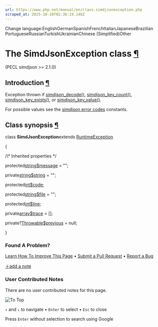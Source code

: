 ```yaml
---
url: https://www.php.net/manual/en/class.simdjsonexception.php
scraped_at: 2025-10-20T02:36:19.146Z
---
```


Change language:EnglishGermanSpanishFrenchItalianJapaneseBrazilian PortugueseRussianTurkishUkrainianChinese (Simplified)Other

# The SimdJsonException class [¶](https://www.php.net/manual/en/class.simdjsonexception.php\#class.simdjsonexception)

(PECL simdjson >= 2.1.0)

## Introduction [¶](https://www.php.net/manual/en/class.simdjsonexception.php\#simdjsonexception.intro)

Exception thrown if [simdjson\_decode()](https://www.php.net/manual/en/function.simdjson-decode.php),
[simdjson\_key\_count()](https://www.php.net/manual/en/function.simdjson-key-count.php),
[simdjson\_key\_exists()](https://www.php.net/manual/en/function.simdjson-key-exists.php),
or [simdjson\_key\_value()](https://www.php.net/manual/en/function.simdjson-key-value.php).

For possible values see the [simdjson error codes](https://www.php.net/manual/en/simdjson.constants.php) constants.


## Class synopsis [¶](https://www.php.net/manual/en/class.simdjsonexception.php\#simdjsonexception.synopsis)

class **SimdJsonException**extends [RuntimeException](https://www.php.net/manual/en/class.runtimeexception.php)

{

/\\* Inherited properties \*/

protected[string](https://www.php.net/manual/en/language.types.string.php)[$message](https://www.php.net/manual/en/class.exception.php#exception.props.message) = "";

private[string](https://www.php.net/manual/en/language.types.string.php)[$string](https://www.php.net/manual/en/class.exception.php#exception.props.string) = "";

protected[int](https://www.php.net/manual/en/language.types.integer.php)[$code](https://www.php.net/manual/en/class.exception.php#exception.props.code);

protected[string](https://www.php.net/manual/en/language.types.string.php)[$file](https://www.php.net/manual/en/class.exception.php#exception.props.file) = "";

protected[int](https://www.php.net/manual/en/language.types.integer.php)[$line](https://www.php.net/manual/en/class.exception.php#exception.props.line);

private[array](https://www.php.net/manual/en/language.types.array.php)[$trace](https://www.php.net/manual/en/class.exception.php#exception.props.trace) = \[\];

private?[Throwable](https://www.php.net/manual/en/class.throwable.php)[$previous](https://www.php.net/manual/en/class.exception.php#exception.props.previous) = null;

}

### Found A Problem?

[Learn How To Improve This Page](https://github.com/php/doc-base/blob/master/README.md "This will take you to our contribution guidelines on GitHub")
•
[Submit a Pull Request](https://github.com/php/doc-en/blob/master/reference/simdjson/simdjsonexception.xml)
•
[Report a Bug](https://github.com/php/doc-en/issues/new?body=From%20manual%20page:%20https:%2F%2Fphp.net%2Fclass.simdjsonexception%0A%0A---)

[＋add a note](https://www.php.net/manual/add-note.php?sect=class.simdjsonexception&repo=en&redirect=https://www.php.net/manual/en/class.simdjsonexception.php)

### User Contributed Notes

There are no user contributed notes for this page.

![To Top](https://www.php.net/images/to-top@2x.png)

`↑` and `↓` to navigate •
`Enter` to select •
`Esc` to close


Press `Enter` without
selection to search using Google